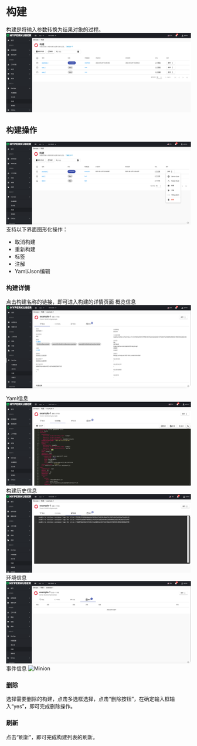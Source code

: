 # 构建

构建是将输入参数转换为结果对象的过程。
![Minion](../../../assets/images/devops/build-list.jpg)
## 构建操作

![Minion](../../../assets/images/devops/build-operation.jpg)
支持以下界面图形化操作：
* 取消构建
* 重新构建
* 标签
* 注解
* Yaml/Json编辑




### 构建详情
点击构建名称的链接，即可进入构建的详情页面
概览信息
![Minion](../../../assets/images/devops/build-info1.jpg)

Yaml信息
![Minion](../../../assets/images/devops/build-info2.jpg)
构建历史信息
![Minion](../../../assets/images/devops/build-info3.jpg)
环境信息
![Minion](../../../assets/images/devops/build-info4.jpg)
事件信息
![Minion](../../../assets/images/devops/build-info5.jpg)

### 删除
选择需要删除的构建，点击多选框选择，点击“删除按钮”，在确定输入框输入“yes”，即可完成删除操作。
### 刷新
点击“刷新”，即可完成构建列表的刷新。

